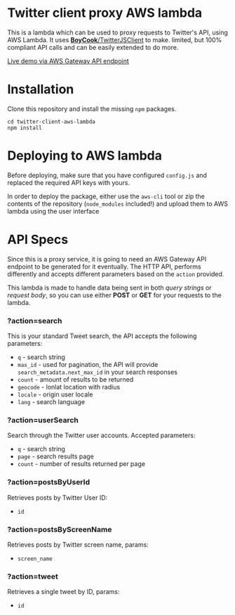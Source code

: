 # Twitter client proxy AWS lambda
This is a lambda which can be used to proxy requests to Twitter's API, using AWS Lambda. It uses [**BoyCook**/TwitterJSClient](https://github.com/BoyCook/TwitterJSClient) to make. limited, but 100% compliant API calls and can be easily extended to do more.

[Live demo via AWS Gateway API endpoint](https://rkyfgerb90.execute-api.us-west-2.amazonaws.com/Public/TestClient?action=search&q=Bulgaria)

# Installation
Clone this repository and install the missing `npm` packages.

```[bash]
cd twitter-client-aws-lambda
npm install
```

# Deploying to AWS lambda
Before deploying, make sure that you have configured `config.js` and replaced the required API keys with yours.

In order to deploy the package, either use the `aws-cli` tool or zip the contents of the repository (`node_modules` included!) and upload them to AWS lambda using the user interface

# API Specs
Since this is a proxy service, it is going to need an AWS Gateway API endpoint to be generated for it eventually. The HTTP API, performs differently and accepts different parameters based on the `action` provided.

This lambda is made to handle data being sent in both *query strings* or *request body*, so you can use either **POST** or **GET** for your requests to the lambda.

### **?action**=search
This is your standard Tweet search, the API accepts the following parameters:

* `q` - search string
* `max_id` - used for pagination, the API will provide `search_metadata.next_max_id` in your search responses
* `count` - amount of results to be returned
* `geocode` - lonlat location with radius
* `locale` - origin user locale
* `lang` - search language

### **?action**=userSearch
Search through the Twitter user accounts. Accepted parameters:

* `q` - search string
* `page` - search results page
* `count` - number of results returned per page

### **?action**=postsByUserId
Retrieves posts by Twitter User ID:

* `id`

### **?action**=postsByScreenName
Retrieves posts by Twitter screen name, params:

* `screen_name`

### **?action**=tweet
Retrieves a single tweet by ID, params:

* `id`
